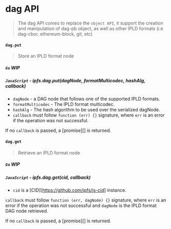 dag API
=======

> The dag API comes to replace the `object API`, it support the creation and manipulation of dag-pb object, as well as other IPLD formats (i.e dag-cbor, ethereum-block, git, etc)

#### `dag.put`

> Store an IPLD format node

##### `Go` **WIP**

##### `JavaScript` - ipfs.dag.put(dagNode, formatMulticodec, hashAlg, callback)

- `dagNode` - a DAG node that follows one of the supported IPLD formats.
- `formatMulticodec` - The IPLD format multicodec.
- `hashAlg` - The hash algorithm to be used over the serialized dagNode.
- `callback` must follow `function (err) {}` signature, where `err` is an error if the operation was not successful.

If no `callback` is passed, a [promise][] is returned.

#### `dag.get`

> Retrieve an IPLD format node

##### `Go` **WIP**

##### `JavaScript` - ipfs.dag.get(cid, callback)

- `cid` is a [CID][https://github.com/ipfs/js-cid] instance.

`callback` must follow `function (err, dagNode) {}` signature, where `err` is an error if the operation was not successful and `dagNode` is the IPLD format DAG node retrieved.

If no `callback` is passed, a [promise][] is returned.
